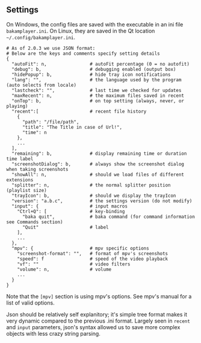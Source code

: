 ﻿## Settings

On Windows, the config files are saved with the executable in an ini file `bakamplayer.ini`.
On Linux, they are saved in the Qt location `~/.config/bakamplayer.ini`.

    # As of 2.0.3 we use JSON format:
    # Below are the keys and comments specify setting details
    {
      "autoFit": n,                # autoFit percentage (0 = no autofit)
      "debug": b,                  # debugging enabled (output box)
      "hidePopup": b,              # hide tray icon notifications
      "lang": "",                  # the language used by the program (auto selects from locale)
      "lastcheck": "",             # last time we checked for updates
      "maxRecent": n,              # the maximum files saved in recent
      "onTop": b,                  # on top setting (always, never, or playing)
      "recent":[                   # recent file history
        {
          "path": "/file/path",
          "title": "The Title in case of Url!",
          "time": n
        },
        ...
      ],
      "remaining": b,              # display remaining time or duration time label
      "screenshotDialog": b,       # always show the screenshot dialog when taking screenshots
      "showAll": n,                # should we load files of different extensions
      "splitter": n,               # the normal splitter position (playlist size)
      "trayIcon": b,               # should we display the trayIcon
      "version": "a.b.c",          # the settings version (do not modify)
      "input": {                   # input macros
        "Ctrl+Q": [                # key-binding
          "baka quit",             # baka command (for command information see Commands section)
          "Quit"                   # label
        ],
        ...
      },
      "mpv": {                     # mpv specific options
        "screenshot-format": "",   # format of mpv's screenshots
        "speed": f                 # speed of the video playback
        "vf": ""                   # video filters
        "volume": n,               # volume
        ...
      }
    }

Note that the `[mpv]` section is using mpv's options. See mpv's manual for a list of valid options.

Json should be relatively self explanitory; it's simple tree format makes it very dynamic compared to the previous .ini format. Largely seen in `recent` and `input` parameters, json's syntax allowed us to save more complex objects with less crazy string parsing.